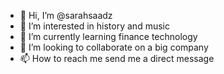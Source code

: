 - 👋 Hi, I’m @sarahsaadz
- 👀 I’m interested in history and music 
- 🌱 I’m currently learning finance technology 
- 💞️ I’m looking to collaborate on a big company 
- 📫 How to reach me send me a direct message 

<!---
sarahsaadz/sarahsaadz is a ✨ special ✨ repository because its `README.md` (this file) appears on your GitHub profile.
You can click the Preview link to take a look at your changes.
--->

